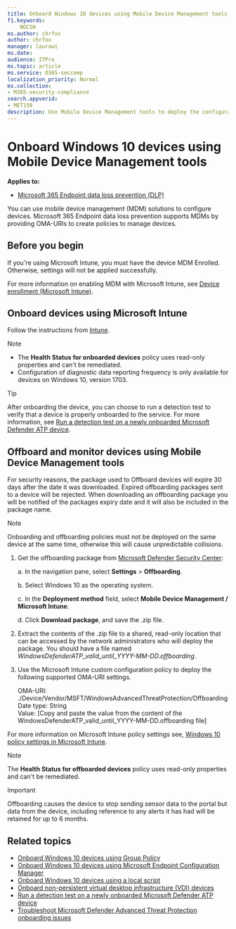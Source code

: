 ```yaml
---
title: Onboard Windows 10 devices using Mobile Device Management tools
f1.keywords:
    NOCSH
ms.author: chrfox
author: chrfox
manager: laurawi
ms.date:
audience: ITPro
ms.topic: article
ms.service: O365-seccomp
localization_priority: Normal
ms.collection: 
- M365-security-compliance 
search.appverid:
- MET150 
description: Use Mobile Device Management tools to deploy the configuration package on devices so that they are onboarded to the service.
---
```


# Onboard Windows 10 devices using Mobile Device Management tools

**Applies to:**

- [Microsoft 365 Endpoint data loss prevention (DLP)](/microsoft-365/compliance/endpoint-dlp-learn-about)

You can use mobile device management (MDM) solutions to configure devices. Microsoft 365 Endpoint data loss prevention supports MDMs by providing OMA-URIs to create policies to manage devices.


## Before you begin
If you're using Microsoft Intune, you must have the device MDM Enrolled. Otherwise, settings will not be applied successfully. 

For more information on enabling MDM with Microsoft Intune, see [Device enrollment (Microsoft Intune)](https://docs.microsoft.com/mem/intune/enrollment/device-enrollment).

## Onboard devices using Microsoft Intune

Follow the instructions from [Intune](https://docs.microsoft.com/intune/advanced-threat-protection).

> [!NOTE]
> - The **Health Status for onboarded devices** policy uses read-only properties and can't be remediated.
> - Configuration of diagnostic data reporting frequency is only available for devices on Windows 10, version 1703.


>[!TIP]
> After onboarding the device, you can choose to run a detection test to verify that a device is properly onboarded to the service. For more information, see [Run a detection test on a newly onboarded Microsoft Defender ATP device](https://docs.microsoft.com/windows/security/threat-protection/microsoft-defender-atp/run-detection-test).



## Offboard and monitor devices using Mobile Device Management tools
For security reasons, the package used to Offboard devices will expire 30 days after the date it was downloaded. Expired offboarding packages sent to a device will be rejected. When downloading an offboarding package you will be notified of the packages expiry date and it will also be included in the package name.

> [!NOTE]
> Onboarding and offboarding policies must not be deployed on the same device at the same time, otherwise this will cause unpredictable collisions.

1. Get the offboarding package from [Microsoft Defender Security Center](https://securitycenter.windows.com/):

   a. In the navigation pane, select **Settings** > **Offboarding**.

   b. Select Windows 10 as the operating system.

   c. In the **Deployment method** field, select **Mobile Device Management / Microsoft Intune**.
    
   d. Click **Download package**, and save the .zip file.

2. Extract the contents of the .zip file to a shared, read-only location that can be accessed by the network administrators who will deploy the package. You should have a file named *WindowsDefenderATP_valid_until_YYYY-MM-DD.offboarding*.

3. Use the Microsoft Intune custom configuration policy to deploy the following supported OMA-URI settings.

      OMA-URI: ./Device/Vendor/MSFT/WindowsAdvancedThreatProtection/Offboarding      
      Date type: String      
      Value: [Copy and paste the value from the content of the WindowsDefenderATP_valid_until_YYYY-MM-DD.offboarding file]

For more information on Microsoft Intune policy settings see, [Windows 10 policy settings in Microsoft Intune](https://docs.microsoft.com/intune/deploy-use/windows-10-policy-settings-in-microsoft-intune).


> [!NOTE]
> The **Health Status for offboarded devices** policy uses read-only properties and can't be remediated.

> [!IMPORTANT]
> Offboarding causes the device to stop sending sensor data to the portal but data from the device, including reference to any alerts it has had will be retained for up to 6 months.

## Related topics
- [Onboard Windows 10 devices using Group Policy](dlp-configure-endpoints-gp.md)
- [Onboard Windows 10 devices using Microsoft Endpoint Configuration Manager](dlp-configure-endpoints-sccm.md)
- [Onboard Windows 10 devices using a local script](dlp-configure-endpoints-script.md)
- [Onboard non-persistent virtual desktop infrastructure (VDI) devices](dlp-configure-endpoints-vdi.md)
- [Run a detection test on a newly onboarded Microsoft Defender ATP device](https://docs.microsoft.com/windows/security/threat-protection/microsoft-defender-atp/run-detection-test)
- [Troubleshoot Microsoft Defender Advanced Threat Protection onboarding issues](https://docs.microsoft.com/windows/security/threat-protection/microsoft-defender-atp/troubleshoot-onboarding)
